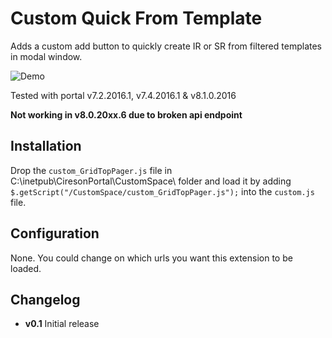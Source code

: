 # Custom Quick From Template

Adds a custom add button to quickly create IR or SR from filtered templates in modal window.

![Demo](https://zenblom.github.io/custom_GridTopPager.png)

Tested with portal v7.2.2016.1, v7.4.2016.1 & v8.1.0.2016

**Not working in v8.0.20xx.6 due to broken api endpoint**

## Installation
Drop the `custom_GridTopPager.js` file in C:\inetpub\CiresonPortal\CustomSpace\ folder and load it by adding `$.getScript("/CustomSpace/custom_GridTopPager.js");` into the `custom.js` file.

## Configuration
None. You could change on which urls you want this extension to be loaded.

## Changelog
* **v0.1** Initial release
